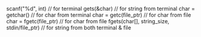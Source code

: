 

scanf("%d", int) // for terminal
gets(&char) // for string from terminal
char = getchar() // for char from terminal
char = getc(file_ptr) // for char from file
char = fgetc(file_ptr) // for char from file
fgets(char[], string_size, stdin/file_ptr) // for string from both terminal & file